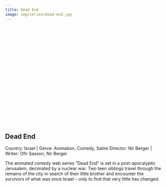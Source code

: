 ```yaml
---
title: Dead End
image: img/series/dead-end.jpg
---
```

<iframe width="560" height="315" src="" frameborder="0" allow="accelerometer; autoplay; encrypted-media; gyroscope; picture-in-picture" allowfullscreen></iframe>

## Dead End
Country: Israel | Genre: Animation, Comedy, Satire
Director: Nir Berger | Writer: Ofir Sasson, Nir Berger

The animated comedy web series “Dead End” is set in a post-apocalyptic Jerusalem, decimated by a nuclear war. Two teen siblings travel through the remains of the city in search of their little brother and encounter the survivors of what was once Israel – only to find that very little has changed.